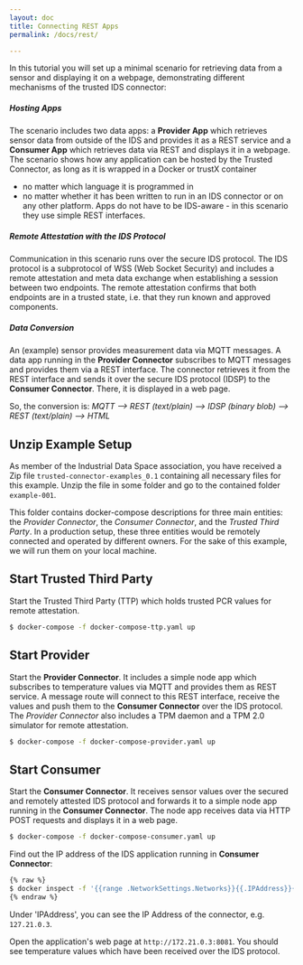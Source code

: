 ```yaml
---
layout: doc
title: Connecting REST Apps
permalink: /docs/rest/

---
```


In this tutorial you will set up a minimal scenario for retrieving data from a sensor and displaying it on a webpage, demonstrating different mechanisms of the trusted IDS connector:

##### Hosting Apps

The scenario includes two data apps: a __Provider App__ which retrieves sensor data from outside of the IDS and provides it as a REST service and a __Consumer App__ which retrieves data via REST and displays it in a webpage. The scenario shows how any application can be hosted by the Trusted Connector, as long as it is wrapped in a Docker or trustX container

* no matter which language it is programmed in
* no matter whether it has been written to run in an IDS connector or on any other platform. Apps do not have to be IDS-aware - in this scenario they use simple REST interfaces.


##### Remote Attestation with the IDS Protocol

Communication in this scenario runs over the secure IDS protocol. The IDS protocol is a subprotocol of WSS (Web Socket Security) and includes a remote attestation and meta data exchange when establishing a session between two endpoints. The remote attestation confirms that both endpoints are in a trusted state, i.e. that they run known and approved components.


##### Data Conversion

An (example) sensor provides measurement data via MQTT messages. A data app running in the __Provider Connector__ subscribes to MQTT messages and provides them via a REST interface. The connector retrieves it from the REST interface and sends it over the secure IDS protocol (IDSP) to the __Consumer Connector__. There, it is displayed in a web page.

So, the conversion is: _MQTT -->  REST (text/plain) --> IDSP (binary blob) --> REST (text/plain) --> HTML_

## Unzip Example Setup

As member of the Industrial Data Space association, you have received a Zip file `trusted-connector-examples_0.1` containing all necessary files for this example. Unzip the file in some folder and go to the contained folder `example-001`.

This folder contains docker-compose descriptions for three main entities: the _Provider Connector_, the _Consumer Connector_, and the _Trusted Third Party_. In a production setup, these three entities would be remotely connected and operated by different owners. For the sake of this example, we will run them on your local machine.


## Start Trusted Third Party

Start the Trusted Third Party (TTP) which holds trusted PCR values for remote attestation.

``` bash
$ docker-compose -f docker-compose-ttp.yaml up
```

## Start Provider

Start the __Provider Connector__. It includes a simple node app which subscribes to temperature values via MQTT and provides them as REST service. A message route will connect to this REST interface, receive the values and push them to the __Consumer Connector__ over the IDS protocol. The _Provider Connector_ also includes a TPM daemon and a TPM 2.0 simulator for remote attestation.

``` bash
$ docker-compose -f docker-compose-provider.yaml up
```

## Start Consumer

Start the __Consumer Connector__. It receives sensor values over the secured and remotely attested IDS protocol and forwards it to a simple node app running in the __Consumer Connector__. The node app receives data via HTTP POST requests and displays it in a web page.

``` bash
$ docker-compose -f docker-compose-consumer.yaml up
```

Find out the IP address of the IDS application running in __Consumer Connector__:
```bash
{% raw %}
$ docker inspect -f '{{range .NetworkSettings.Networks}}{{.IPAddress}}{{end}}' example001_consumer-app_1
{% endraw %}
```
Under 'IPAddress', you can see the IP Address of the connector, e.g. `127.21.0.3`.

Open the application's web page at `http://172.21.0.3:8081`. You should see temperature values which have been received over the IDS protocol.

